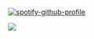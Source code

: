 [![spotify-github-profile](https://spotify-github-profile.kittinanx.com/api/view?uid=8qjzua4g5ryvk12mr2oq10sp4&cover_image=true&theme=novatorem&show_offline=false&background_color=121212&interchange=true&bar_color=53b14f&bar_color_cover=true)](https://spotify-github-profile.kittinanx.com/api/view?uid=8qjzua4g5ryvk12mr2oq10sp4&redirect=true)

![](https://64.media.tumblr.com/d7dc78f6634a210f5d711ad9010d20c3/4d131a85d53bafcd-a2/s2048x3072/6639d7bceec3b97fbfeba9ecaf99b6d112e4a7a7.pnj)
